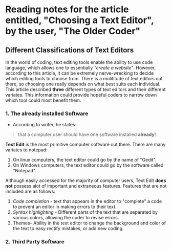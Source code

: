 # Reading notes for the article entitled, "Choosing a Text Editor", by the user, "The Older Coder"

## Different Classifications of Text Editors

In the world of coding, text editing tools enable the ability to use code language, which allows one to essentially *"create a website"*. However, according to this article, it can be extremely nerve-wrecking to decide which editing tools to choose from. There is a mulititude of text editors out there, so choosing one really depends on what best suits each individual. This article described **three** different types of text editors and their different variates. This information could provide hopeful coders to narrow down which tool could most benefit them. 

### 1. The already installed Software

- According to writer, he states:

> that a computer user should have one software installed **already**! 

**Text Edit** is the most primitive computer software out there. There are many variates to notepad:

1. On linux computers, the text editor could go by the name of "Gedit".
2. On Windows computers, the text editor could go by the software called "Notepad".

Although easily accessed for the majority of computer users, Text Edit **does not** possess alot of important and extraneous features. Features that are not included are as follows:

1. *Code completion* - text that appears in the editor to "complete" a code to prevent an editor in making errors to their text.
2. *Syntax highlighting* - Different parts of the text that are separated by various colors, allowing the coder to revise errors.
3. Themes- Ability in the text editor to change the background and color of the text to easy rectify mistakes, or add new coding.

### 2. Third Party Software


